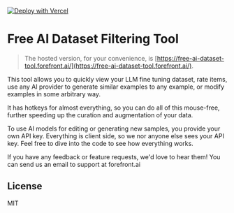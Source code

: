 [![Deploy with Vercel](https://vercel.com/button)](https://vercel.com/new/clone?repository-url=https%3A%2F%2Fgithub.com%2FTryForefront%2Fdataset-tool)
# Free AI Dataset Filtering Tool

> The hosted version, for your convenience, is [https://free-ai-dataset-tool.forefront.ai/](https://free-ai-dataset-tool.forefront.ai/).

This tool allows you to quickly view your LLM fine tuning dataset, rate items, use any AI provider to generate similar examples to any example, or modify examples in some arbitrary way.

It has hotkeys for almost everything, so you can do all of this mouse-free, further speeding up the curation and augmentation of your data.

To use AI models for editing or generating new samples, you provide your own API key. Everything is client side, so we nor anyone else sees your API key. Feel free to dive into the code to see how everything works.

If you have any feedback or feature requests, we'd love to hear them! You can send us an email to support at forefront.ai



## License

MIT
